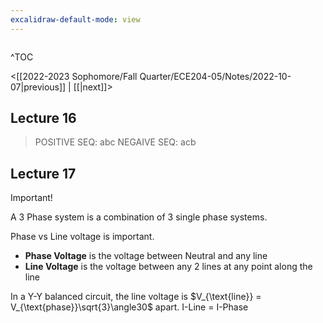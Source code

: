 ```yaml
---
excalidraw-default-mode: view
---
```



```toc

```
^TOC

<[[2022-2023 Sophomore/Fall Quarter/ECE204-05/Notes/2022-10-07|previous]] | [[|next]]>

## Lecture 16

> POSITIVE SEQ: abc
> NEGAIVE SEQ: acb

## Lecture 17

Important!

A 3 Phase system is a combination of 3 single phase systems.

Phase vs Line voltage is important.
- **Phase Voltage** is the voltage between Neutral and any line
- **Line Voltage** is the voltage between any 2 lines at any point along the line

In a Y-Y balanced circuit, the line voltage is $V_{\text{line}} = V_{\text{phase}}\sqrt{3}\angle30$ apart. I-Line = I-Phase




